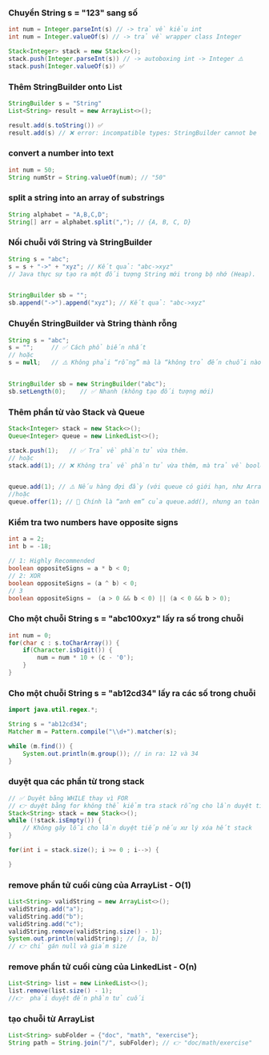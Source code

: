 ### Chuyển String s = "123" sang số 
```java
int num = Integer.parseInt(s) // -> trả về kiểu int
int num = Integer.valueOf(s) // -> trả về wrapper class Integer

Stack<Integer> stack = new Stack<>();
stack.push(Integer.parseInt(s)) // -> autoboxing int -> Integer ⚠️
stack.push(Integer.valueOf(s)) ✅
```




### Thêm StringBuilder onto List<String>
```java
StringBuilder s = "String"
List<String> result = new ArrayList<>();

result.add(s.toString()) ✅
result.add(s) // ❌ error: incompatible types: StringBuilder cannot be converted to String
```




### convert a number into text
```java
int num = 50;
String numStr = String.valueOf(num); // "50"
```




###  split a string into an array of substrings
```java
String alphabet = "A,B,C,D";
String[] arr = alphabet.split(","); // {A, B, C, D}
```




### Nối chuỗi với String và StringBuilder
```java
String s = "abc";
s = s + "->" + "xyz"; // Kết quả: "abc->xyz" 
// Java thực sự tạo ra một đối tượng String mới trong bộ nhớ (Heap).


StringBuilder sb = "";
sb.append("->").append("xyz"); // Kết quả: "abc->xyz"
```



### Chuyển StringBuilder và String thành rỗng
```java
String s = "abc";
s = "";     // ✅ Cách phổ biến nhất
// hoặc
s = null;   // ⚠️ Không phải “rỗng” mà là “không trỏ đến chuỗi nào”


StringBuilder sb = new StringBuilder("abc");
sb.setLength(0);    // ✅ Nhanh (không tạo đối tượng mới)
```



### Thêm phần từ vào Stack và Queue
```java
Stack<Integer> stack = new Stack<>();
Queue<Integer> queue = new LinkedList<>();

stack.push(1);   // ✅ Trả về phần tử vừa thêm.
// hoặc
stack.add(1); // ❌ Không trả về phần tử vừa thêm, mà trả về boolean (true nếu thêm thành công).


queue.add(1); // ⚠️ Nếu hàng đợi đầy (với queue có giới hạn, như ArrayBlockingQueue) → ném Exception (IllegalStateException).
//hoặc
queue.offer(1); // 🚫 Chính là “anh em” của queue.add(), nhưng an toàn hơn.  Nhưng không ném exception nếu đầy — chỉ trả về false.
```

### Kiểm tra two numbers have opposite signs
```java
int a = 2;
int b = -18;

// 1: Highly Recommended
boolean oppositeSigns = a * b < 0;
// 2: XOR
boolean oppositeSigns = (a ^ b) < 0;
// 3
boolean oppositeSigns =  (a > 0 && b < 0) || (a < 0 && b > 0);
```



### Cho một chuỗi String s = "abc100xyz" lấy ra số trong chuỗi
```java
int num = 0;
for(char c : s.toCharArray()) {
    if(Character.isDigit()) {
        num = num * 10 + (c - '0');
    }
}
```


### Cho một chuỗi String s = "ab12cd34" lấy ra các số trong chuỗi
```java
import java.util.regex.*;

String s = "ab12cd34";
Matcher m = Pattern.compile("\\d+").matcher(s);

while (m.find()) {
    System.out.println(m.group()); // in ra: 12 và 34
}
```


### duyệt qua các phần từ trong stack
```java
// ✅ Duyêt bằng WHILE thay vì FOR
// 👉 duyệt bằng for không thể kiểm tra stack rỗng cho lần duyệt tiếp theo gây ra EmptyStackException
Stack<String> stack = new Stack<>();
while (!stack.isEmpty()) {
    // Không gây lỗi cho lần duyệt tiếp nếu xư lý xóa hết stack
}

for(int i = stack.size(); i >= 0 ; i-->) {

}
```


### remove phần tử cuối cùng của ArrayList - O(1)
```java
List<String> validString = new ArrayList<>();
validString.add("a");
validString.add("b");
validString.add("c");
validString.remove(validString.size() - 1);
System.out.println(validString); // [a, b]
// 👉 chỉ gán null và giảm size
```


### remove phần tử cuối cùng của LinkedList - O(n)
```java
List<String> list = new LinkedList<>();
list.remove(list.size() - 1);
//👉  phải duyệt đến phần tử cuối
```

### tạo chuỗi từ ArrayList
```java
List<String> subFolder = {"doc", "math", "exercise"};
String path = String.join("/", subFolder); // 👉 "doc/math/exercise"
```